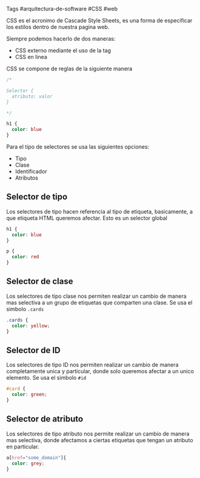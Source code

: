 Tags #arquitectura-de-software #CSS #web 

CSS es el acronimo de Cascade Style Sheets, es una forma de especificar los estilos dentro de nuestra pagina web.

Siempre podemos hacerlo de dos maneras:
- CSS externo mediante el uso de la tag <link>
- CSS en linea

CSS se compone de reglas de la siguiente manera

```css
/*

Selector {
  atributo: valor
}

*/

h1 { 
  color: blue
}
```

Para el tipo de selectores se usa las siguientes opciones:
- Tipo
- Clase
- Identificador
- Atributos

## Selector de tipo

Los selectores de tipo hacen referencia al tipo de etiqueta, basicamente, a que etiqueta HTML queremos afectar. Esto es un selector global

```css
h1 { 
  color: blue
}

p {
  color: red
}
```

## Selector de clase

Los selectores de tipo clase nos permiten realizar un cambio de manera mas selectiva a un grupo de etiquetas que comparten una clase. Se usa el simbolo `.cards`

```css
.cards {
  color: yellow;
}
```

## Selector de ID

Los selectores de tipo ID nos permiten realizar un cambio de manera completamente unica y particular, donde solo queremos afectar a un unico elemento. Se usa el simbolo `#id`

```css
#card {
  color: green;
}
```

## Selector de atributo

Los selectores de tipo atributo nos permite realizar un cambio de manera mas selectiva, donde afectamos a ciertas etiquetas que tengan un atributo en particular.

```css
a[href="some_domain"]{
  color: grey;
}
```

